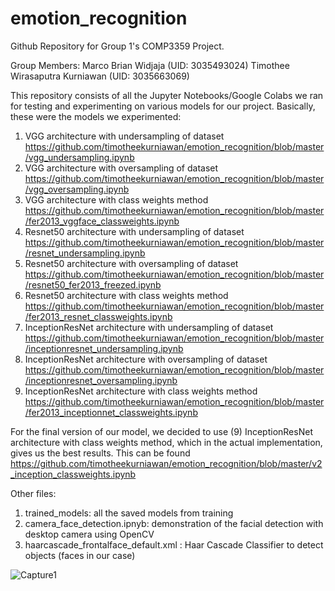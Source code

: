 # emotion_recognition

Github Repository for Group 1's COMP3359 Project.

Group Members:
Marco Brian Widjaja (UID: 3035493024)
Timothee Wirasaputra Kurniawan (UID: 3035663069)

This repository consists of all the Jupyter Notebooks/Google Colabs we ran for testing and experimenting on various models for our project. Basically, these were the models we experimented:

1. VGG architecture with undersampling of dataset
https://github.com/timotheekurniawan/emotion_recognition/blob/master/vgg_undersampling.ipynb
2. VGG architecture with oversampling of dataset
https://github.com/timotheekurniawan/emotion_recognition/blob/master/vgg_oversampling.ipynb
3. VGG architecture with class weights method
https://github.com/timotheekurniawan/emotion_recognition/blob/master/fer2013_vggface_classweights.ipynb
4. Resnet50 architecture with undersampling of dataset
https://github.com/timotheekurniawan/emotion_recognition/blob/master/resnet_undersampling.ipynb
5. Resnet50 architecture with oversampling of dataset
https://github.com/timotheekurniawan/emotion_recognition/blob/master/resnet50_fer2013_freezed.ipynb
6. Resnet50 architecture with class weights method
https://github.com/timotheekurniawan/emotion_recognition/blob/master/fer2013_resnet_classweights.ipynb
7. InceptionResNet architecture with undersampling of dataset
https://github.com/timotheekurniawan/emotion_recognition/blob/master/inceptionresnet_undersampling.ipynb
8. InceptionResNet architecture with oversampling of dataset
https://github.com/timotheekurniawan/emotion_recognition/blob/master/inceptionresnet_oversampling.ipynb
9. InceptionResNet architecture with class weights method
https://github.com/timotheekurniawan/emotion_recognition/blob/master/fer2013_inceptionnet_classweights.ipynb

For the final version of our model, we decided to use (9) InceptionResNet architecture with class weights method, which in the actual implementation, gives us the best results.
This can be found https://github.com/timotheekurniawan/emotion_recognition/blob/master/v2_inception_classweights.ipynb

Other files:
1. trained_models: all the saved models from training
2. camera_face_detection.ipnyb: demonstration of the facial detection with desktop camera using OpenCV
3. haarcascade_frontalface_default.xml : Haar Cascade Classifier to detect objects (faces in our case)

![Capture1](https://user-images.githubusercontent.com/61657963/115520010-4cbdf180-a2bc-11eb-8966-2e02d4d30c42.JPG)
